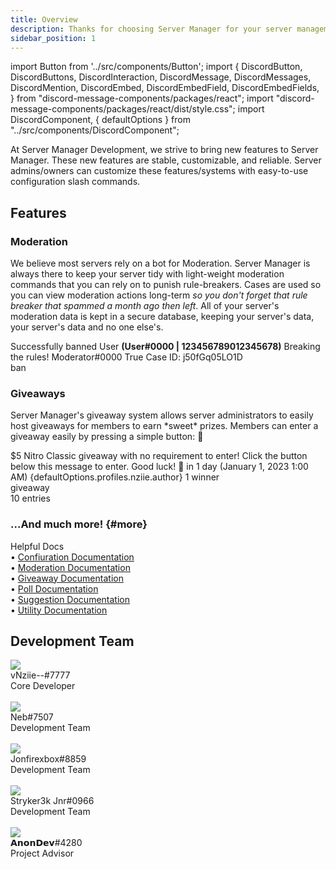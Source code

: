 ```yaml
---
title: Overview
description: Thanks for choosing Server Manager for your server management needs!
sidebar_position: 1
---
```

import Button from '../src/components/Button';
import {
  DiscordButton,
  DiscordButtons,
  DiscordInteraction,
  DiscordMessage,
  DiscordMessages,
  DiscordMention,
  DiscordEmbed,
  DiscordEmbedField,
  DiscordEmbedFields,
} from "discord-message-components/packages/react";
import "discord-message-components/packages/react/dist/style.css";
import DiscordComponent, { defaultOptions } from "../src/components/DiscordComponent";

At Server Manager Development, we strive to bring new features to Server Manager. These new features are stable, customizable, and reliable. Server admins/owners can customize these features/systems with easy-to-use configuration slash commands.

## Features

### Moderation
We believe most servers rely on a bot for Moderation. Server Manager is always there to keep your server tidy with light-weight moderation commands that you can rely on to punish rule-breakers. Cases are used so you can view moderation actions long-term *so you don't forget that rule breaker that spammed a month ago then left*. All of your server's moderation data is kept in a secure database, keeping your server's data, your server's data and no one else's.

<DiscordComponent>
  <DiscordMessage profile="servermanager">
    <DiscordEmbed authorIcon="/img/discord.png" authorName="Banned User#0000" borderColor="#FF0000">
      Successfully banned <DiscordMention>User</DiscordMention> <strong>(User#0000 | 123456789012345678)</strong>
      <DiscordEmbedFields slot="fields" inline="true">
        <DiscordEmbedField fieldTitle="🚩 Reason">
          Breaking the rules!
        </DiscordEmbedField>
        <DiscordEmbedField fieldTitle="👤 Moderator">
          Moderator#0000
        </DiscordEmbedField>
        <DiscordEmbedField fieldTitle="✅ Member Notified">
          True
        </DiscordEmbedField>
      </DiscordEmbedFields>
      <span slot="footer">Case ID: j50fGq05LO1D</span>
    </DiscordEmbed>
    <div slot="interactions">
      <DiscordInteraction avatar="green" author="Moderator" command>
        ban
      </DiscordInteraction>
    </div>
  </DiscordMessage>
</DiscordComponent>

### Giveaways
Server Manager's giveaway system allows server administrators to easily host giveaways for members to earn \*sweet* prizes. Members can enter a giveaway easily by pressing a simple button: <span className="blurple-background">🎉</span>

<DiscordComponent>
    <DiscordMessage profile="servermanager" bot>
        <DiscordEmbed
        embedTitle="$5 Nitro Classic"
        authorIcon="/img/logo.png"
        authorName="Server Manager Support"
        borderColor="#5865F2"
        footerIcon="/img/logo.png"
        >
        $5 Nitro Classic giveaway with no requirement to enter! Click the button below this message to enter. Good luck! 🎉            
            <DiscordEmbedFields slot="fields" inline="true">
                <DiscordEmbedField fieldTitle="Ends">
                <span className="timestamp">in 1 day</span> (<span className="timestamp">January 1, 2023 1:00 AM</span>)
                </DiscordEmbedField>
                <DiscordEmbedField fieldTitle="Host">
                  <DiscordMention highlight={true}>{defaultOptions.profiles.nziie.author}</DiscordMention>
                </DiscordEmbedField>
            </DiscordEmbedFields>
            <span slot="footer">1 winner</span>
        </DiscordEmbed>
      <div slot="interactions">
        <DiscordInteraction profile="bob" command>
          giveaway
        </DiscordInteraction>
      </div>
      <div slot="actions">
        <DiscordButtons>
          <DiscordButton type="primary" emoji="🎉"></DiscordButton>
          <DiscordButton type="secondary" disabled="true">10 entries</DiscordButton>
        </DiscordButtons>
      </div>
    </DiscordMessage>
</DiscordComponent>

### ...And much more! {#more}
<div className="box" style={{'margin-top': '0'}}>
  <div className="title">
    Helpful Docs
  </div>
  • <a href="/documentation/configurations" className="discord-link">Confiuration Documentation</a>
  <br/>
  • <a href="/documentation/moderation" className="discord-link">Moderation Documentation</a>
  <br/>
  • <a href="/documentation/giveaways" className="discord-link">Giveaway Documentation</a>
  <br/>
  • <a href="/documentation/polls" className="discord-link">Poll Documentation</a>
  <br/>
  • <a href="/documentation/suggestions" className="discord-link">Suggestion Documentation</a>
  <br/>
  • <a href="/documentation/utlity" className="discord-link">Utility Documentation</a>
</div>

## Development Team

<div className="user_box">
  <img className="profile-picture-avatar" src="../img/nziie.png"/>
  <div className="name">
    vNziie--#7777
  </div>
  <div className="comment">
  Core Developer
  </div>
</div>
<br/>
<div className="user_box">
  <img className="profile-picture-avatar" src="../img/neb.png"/>
  <div className="name">
    Neb#7507
  </div>
  <div className="comment">
  Development Team
  </div>
</div>
<br/>
<div className="user_box">
  <img className="profile-picture-avatar" src="../img/jon.png"/>
  <div className="name">
    Jonfirexbox#8859
  </div>
  <div className="comment">
  Development Team
  </div>
</div>
<br/>
<div className="user_box">
  <img className="profile-picture-avatar" src="../img/stryker.png"/>
  <div className="name">
    Stryker3k Jnr#0966
  </div>
  <div className="comment">
  Development Team
  </div>
</div>
<br/>
<div className="user_box">
  <img className="profile-picture-avatar" src="../img/anondev.png"/>
  <div className="name">
    𝗔𝗻𝗼𝗻𝗗𝗲𝘃#4280
  </div>
  <div className="comment">
  Project Advisor
  </div>
</div>